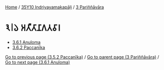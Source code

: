 
[Home](/) / [35Y10 Indriyayamakapāḷi](...md) / [3 Pariññāvāra](../35Y10/3.md)

# 𑁩𑁇𑁬 𑀅𑀢𑀻𑀢𑀸𑀦𑀸𑀕𑀢𑀯𑀸𑀭

* [3.6.1 Anuloma](3.6/3.6.1.md)
* [3.6.2 Paccanīka](3.6/3.6.2.md)

[Go to previous page (3.5.2 Paccanīka)](3.5/3.5.2.md) / [Go to parent page (3 Pariññāvāra)](../35Y10/3.md) / [Go to next page (3.6.1 Anuloma)](3.6/3.6.1.md)


